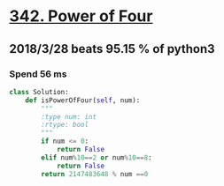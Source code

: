 # [342. Power of Four](https://leetcode.com/problems/power-of-four/description/)

## 2018/3/28 beats 95.15 % of python3
### Spend 56 ms
```python
class Solution:
    def isPowerOfFour(self, num):
        """
        :type num: int
        :rtype: bool
        """
        if num <= 0:
            return False
        elif num%10==2 or num%10==8:
            return False
        return 2147483648 % num ==0
```
